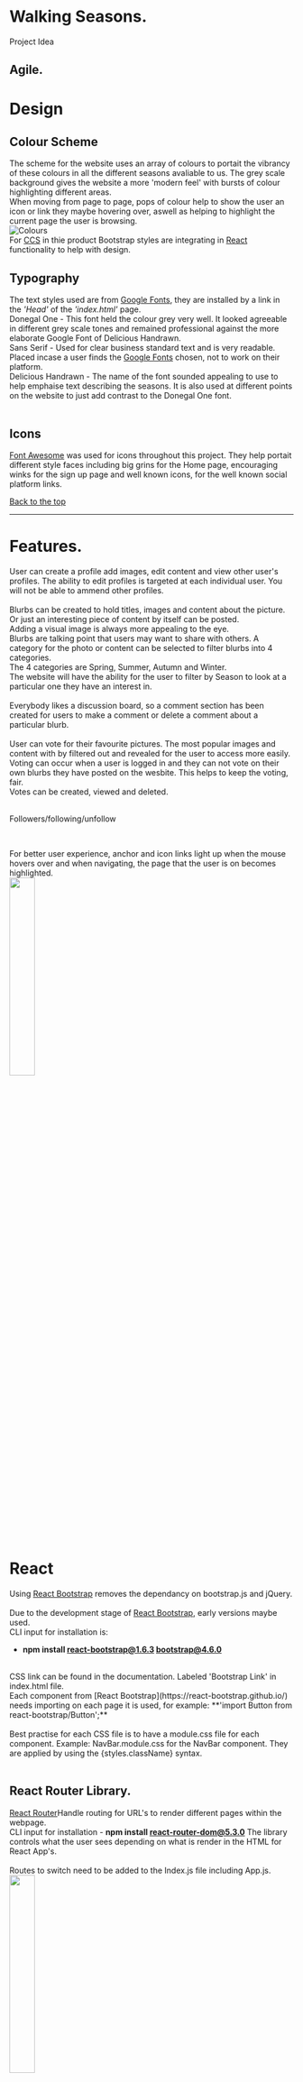 # Walking Seasons.
Project Idea

## Agile.

# Design

## Colour Scheme

The scheme for the website uses an array of colours to portait the vibrancy of these colours in all the different seasons avaliable to us. The grey scale background gives the website a more 'modern feel' with bursts of colour highlighting different areas.<br>
When moving from page to page, pops of colour help to show the user an icon or link they maybe hovering over, aswell as helping to highlight the current page the user is browsing.<br>
![Colours]()<br>
For [CCS](https://www.w3schools.com/Css/) in thie product Bootstrap styles are integrating in [React](https://react.dev/) functionality to help with design.<br>


## Typography

The text styles used are from [Google Fonts](https://fonts.google.com/), they are installed by a link in the <em>'Head'</em> of the <em>'index.html'</em> page.<br>
Donegal One - This font held the colour grey very well. It looked agreeable in different grey scale tones and remained professional against the more elaborate Google Font of Delicious Handrawn.<br>
Sans Serif - Used for clear business standard text and is very readable. Placed incase a user finds the [Google Fonts](https://fonts.google.com/) chosen, not to work on their platform.<br>
Delicious Handrawn - The name of the font sounded appealing to use to help emphaise text describing the seasons. It is also used at different points on the website to just add contrast to the Donegal One font.<br>
<br>

## Icons

[Font Awesome](https://fontawesome.com/) was used for icons throughout this project. They help portait different style faces including big grins for the Home page, encouraging winks for the sign up page and well known icons, for the well known social platform links. 
<br>

[Back to the top](#)

<hr>

# Features.
User can create a profile add images, edit content and view other user's profiles. The ability to edit profiles is targeted at each individual user. You will not be able to ammend other profiles.<br>
<br>
Blurbs can be created to hold titles, images and content about the picture. Or just an interesting piece of content by itself can be posted.<br>
Adding a visual image is always more appealing to the eye.<br>
Blurbs are talking point that users may want to share with others. A category for the photo or content can be selected to filter blurbs into 4 categories.<br>
The 4 categories are Spring, Summer, Autumn and Winter.<br>
The website will have the ability for the user to filter by Season to look at a particular one they have an interest in.<br>
<br>
Everybody likes a discussion board, so a comment section has been created for users to make a comment or delete a comment about a particular blurb.<br>
<br>
User can vote for their favourite pictures. The most popular images and content with by filtered out and revealed for the user to access more easily.<br>
Voting can occur when a user is logged in and they can not vote on their own blurbs they have posted on the wesbite. This helps to keep the voting, fair.<br>
Votes can be created, viewed and deleted.<br>
<br>

Followers/following/unfollow

<br>

For better user experience, anchor and icon links light up when the mouse hovers over and when navigating, the page that the user is on becomes highlighted.<br>
<img src="src/assets/images/readme-images/lightup.png" width=30% height=30%>


# React
Using [React Bootstrap](https://react-bootstrap.github.io/) removes the dependancy on bootstrap.js and jQuery.<br> 
<br>
Due to the development stage of [React Bootstrap](https://react-bootstrap.github.io/), early versions maybe used.<br>
CLI input for installation is:<br>
- **npm install react-bootstrap@1.6.3 bootstrap@4.6.0**<br>
<br>
CSS link can be found in the documentation. Labeled 'Bootstrap Link' in index.html file.<br>
Each component from [React Bootstrap](https://react-bootstrap.github.io/) needs importing on each page it is used, for example: **'import Button from react-bootstrap/Button';**<br>
<br>
Best practise for each CSS file is to have a module.css file for each component. Example: NavBar.module.css for the NavBar component. They are applied by using the {styles.className} syntax.<br>
<br>

## React Router Library.

[React Router](https://reactrouter.com/en/main)Handle routing for URL's to render different pages within the webpage.<br>
CLI input for installation - **npm install react-router-dom@5.3.0**
The library controls what the user sees depending on what is render in the HTML for React App's.<br>
<br>
Routes to switch need to be added to the Index.js file including App.js.<br>
<img src="src/assets/images/readme-images/routechaning.png" width=30% height=30%><br>
Paths for switching betweeen pages are added to the App.j file.<br>
<img src="src/assets/images/readme-images/routeappjs.png" width=20% height=20%><br>
<br>


## React components.

## Axios Library.

Used to tell this React App to send request to the API.<br>
CLI input - ****

### INFINTE SCROLL LIBARY<br>

npm install react-infinite-scroll-component<br>
<br>

### React Bootstrap Form
<br>
[React Bootstrap Form](https://react-bootstrap-v4.netlify.app/components/forms/)
<br>

### React Navigation.
<br>
[React NavBar](https://react-bootstrap.github.io/docs/components/navbar)
<br>
Wrap 'App' conponent inside <Router> on App.js page.


## Authenication fr API use.
Authenication is important so a user will have the ability to view, create, edit and delete their own blurbs and comments.<br>
Using authenication of a user, only the logged in user can remove their vote that they have created.<br>
<br>
To further user experience, ease for authenication situations, [Django Rest Auth](https://pypi.org/project/dj-rest-auth/) can installed.<br>
CLI Input - **pip3 install dj-rest-auth==2.1.9** <br> (2.1.9 not necessary in input if different version preferred.) <br>
Followed by adding it to INSTALLED_APP in settings.py.<br>


[JSON web tokens](https://jwt.io/) (JWT) securely transmit data between and server as JSON objects. JWT are stored on the client side and they can be refered to as 'stateless'.<br>
Using Django's built in authenication module relies on Sessions for data storage. User experience can be improved with use of these sercuity measure which can deal with access and refresh tokens.<br>
<br>
JWT tokens will be used in production and for development, sessions is used.<br>

Raw JSON data can be manipulated for a better user experience. Within the administraion panel to update items such as the Profile Application, a more user frendly approach can be used by setting the serializer class on a view, [Django Rest Framework](https://www.django-rest-framework.org/) sets it out in a form format automatically.<br>
<br>
The Bad Request can be shown here as a method to catch and raise errors.<br>
<img src="assets/images/readme-images/RawJSON.png" width=20% height=20%><br>
Status is OK and the input fields look much better for user and clients to input data.<br>
<img src="assets/images/readme-images/Jsonform.png" width=20% height=20%><br>

### Register
If a user would like to register [Django REST Auth](https://www.django-rest-framework.org/api-guide/authentication/) offers a standard registration process to install. <br>
CLI input - **pip install 'dj-rest-auth[with_social]'**<br>
Full information for the process can be accessed here: https://pypi.org/project/dj-rest-auth/ <br>
<br>
Use of the [Django Rest Authentication](https://pypi.org/project/dj-rest-auth/) library enable handling of registraion, login, logout, user and token refresh.<br>
Credited from Code Institute is a map of dj-rest-auth endpoints for an API.<br>
<img src="assets/images/readme-images/djrestauth.jpg" width=20% height=20%>

<hr>

<br>

## Errors.
Catching errors can be important to enhance a user experience and ease for navigating a website.<br>
This error raised when invalid id was entered in to the URL.<br>
<img src="assets/images/readme-images/error.png" width=20% height=20%><br>
<br>
Image validation error message ensure large images do not get uploaded. Improves experience and decreases loading times.<br>
<img src="assets/images/readme-images/imageresizeerror.png" width=20% height=20%><br>

<hr>

[Back to the top](#walking-seasons)

<hr>

# Django Rest Framework for an application programming interface (API).

Install [Django Rest Framework](https://www.django-rest-framework.org/).<br>
- CLI input - **pip install djangorestframework**<br>
- Add to INSTALLED_APPS as - **'rest_framework',** (with comma).<br>
- APIviews used for extra functionality for receiving instances, handling errors and adding context to Response objects and instances.

This workspace holds the API developed, for use with connection to Project 5, for backend storage for user interface requests.<br>
This is built to hold models and display content using React for the frontend of the project named, Project 5.<br>
This project contains storage and responses for HTTP requests, JSON Web Tokens for authentication, permission and to tell user input apart from other user input.<br>
The Django Rest Framework replaces the use of many HTML pages and displays the information requests using the React Frontend project, Project 5.<br>
<br>
Authentication for each user can be checked and monitored, for example, only a user of a certain profile can edit their information fields.<br>
In this example the owner of the profile is revealed as True and the user not logged in, is viewed as false.<br>
This can be built up, to access user information and their pertaining objects for manipulation depending on authenication criteria.<br>
<img src="assets/images/readme-images/AuthTF.png" width=40% height=40%><br>



# CRUD.

CRUD stand for Create, Read, Undo and Delete. This is four interactions the developer or the user can have with a website on either the frontend or the backend.<br>
[Django Signal](https://code.djangoproject.com/wiki/Signals) can be used for creating, retrieving, viewing and deleting data.<br>
Delete<br>

<hr>


## Serializers.
Data needs to be deserialized and serialized for the API to GET and POST details from the models in views using serializers from the Rest Framework.<br>
<img src="assets/images/readme-images/JSON select.png" width=50% height=50%><br>
As Applications are developed and models created. More serializers will be used to creat JSON files for data manipulation when sending and receiving from the backend to the frontend of the website.
<img src="assets/images/readme-images/JSON view.png" width=50% height=50%><br>

<br>


### Intialise project.

No student template has been added to this project due to conflicting information with the [React](https://react.dev/) Application. A workspace for coding was created in [Github](https://github.com/) and opened into the coding enviroment, [Gitpod](https://www.gitpod.io/).<br>
App.js page holds all the routes.<br>

To initilise  [React](https://react.dev/) Application the command in th terminal is : **npm install**<br> This installs all the files neeeded for a [React](https://react.dev/) Application start point.<br>
To start To project, CLI input: **npm start**<br>
Depending on version that works a version may have ot be used. In this case extra code needed entering to ensure the project would run.<br>
CLI input enter enter time the workspace was run in a browser:<br>
- **nvm install 16.18.0**
- **nvm use 16.18.0**
- THEN **npm start** could be entered.<br>
<br>
Install [Django](https://www.djangoproject.com/) and intialise project in current directory of workspace using dot notation, **'.'** .<br>
Each application within the project is added further down.<br>
-  Enter into CLI: <br>
    -  **pip install django** ( pip3 install 'django<4>' - used here as prefered for Long Term Support (LTS)').
    -  **django-admin startproject name_here .** 'name_here' = 'api_5' for this project.<br>
    <img src="assets/images/readme-images/startproject.png" width=50% height=50%>
    -  **pip install django-cloudinary-storage**
    -  **pip install Pillow**
    <br>

-  Set up Cloudinary installations in 'api_5' **settings.py** under INSTALLED_APPS. See image.<br>
<img src="assets/images/readme-images/Cloudinary.png" width=50% height=50%>

- Create **env.py** file for production state to save variables to not be pushed to [Github](https://github.com/).<br>
**Final Image for all secret files connected into workspace.**<br>
    - Entry for Cloudinary in **settings.py**.<br>
    <img src="assets/images/readme-images/setcloud.png" width=50% height=50%><br>


<hr>

[Back to the top](#walking-seasons)

<hr>

### Create Application.

These steps can be repeated for more than one application. For example, new models, views and serializers can be added. Aswell as models can be registered to be used for administraion purposes.<br>
The application example in this API, can be repeated to create 'profiles', 'votes', 'followers' and 'blurbs'.<br>
- Create new application within the directory.<br>
    - Enter into the CLI: 
        - **python manage.py startapp profiles**
    - Add to INSTALLED_APPS like shown **'profiles',**<br>
      Don't forget the comma at the end.<br>

- At the top of **models.py** inside **profiles app** import Django User Model to reference it in our custom models.<br>
  Using '**from django.contrib.auth.models import User**'  <br>
 - [Django Signal](https://code.djangoproject.com/wiki/Signals) is used to listen for events occuring in the models, that trigger a piece of code, method or function to run.<br>
This can encourage saving and deleting of new informtaion passed.
Imported into **profiles** app into **models.py**. <br>
- **from django.db.models.signals import post_save.**

- Import model created into **profiles** **admin.py**.
    - **from .models import Profile**
<br>

[Django](https://www.djangoproject.com/) is used to create url paths.<br>
<img src="assets/images/readme-images/urls.png" width=30% height=30%><br>

<hr>

[Back to the top](#walking-seasons)

<hr>


### Access Admin panel in DRF API.
Create superuser, input for CLI:<br>
**python manage.py createsuperuser**<br>
Enter a Username and a Password. Skip email for easier option.<br>

<hr>

[Back to the top](#walking-seasons)

<hr>


# Technologies.

Content includes a range of technologies to create the frontend and back end portions of this project to help function and to improve the development, aesthetics, functionality and compatability.<br>
<br>
Some installations are necessary and more can be added to improve the website service and usefulness.


## Github and Gitpod.

A workspace for coding was created in [Github](https://github.com/) and opened into the coding enviroment, [Gitpod](https://www.gitpod.io/).
[Github](https://github.com/) offers a platform and cloud-based service for software development and allows management and storage for code.
[Gitpod](https://www.gitpod.io/) is open source developer platform ready for coding. Adding, commiting and pushing new work can be completed from the Command Line Interface [CLI](https://www.freecodecamp.org/news/how-to-use-the-cli-beginner-guide/), aswell as installing new packages, libraries, frameworks or programmes with pre-written code that can introduce into a new project to improve it.


## Starting Installations.

Steps to take for Starting a [Django Rest Framework](https://www.django-rest-framework.org/) based [API](https://www.ibm.com/topics/api).<br>


### Django.

[Django](https://www.djangoproject.com/) is installed as the Python based web development framwork.<br>
[Django Signal](https://code.djangoproject.com/wiki/Signals) is used for profile creation. This includes the retrieval (create) and update (edit) operations for CRUD (create, read, undo or edit and delete).



### Cloudinary.

Connect Django to [Cloudinary](https://cloudinary.com/) for storage and delivery of media such as images.


### Pillow.

This [Pillow](https://python-pillow.org/) library adds capabilities to process images. **'P' in Pillow needs to be a capital when installing**.


<hr>

[Back to the top](#walking-seasons)

<hr>


### RUN SERVER 

CLI input -- **python3 manage.py runserver**<br>
(IF URL NOT ALLOWED - ADD URL TO ALLOWED_HOSTS in settings.py).<br>
<br>


### NON-COMMITED FILE

A file called **env.py** should be created to hold environments for safely developing new websites.<br>
It should be entered into the .gitignore file to avoid being commited.<br>
This does involve saving a snippet of it incase the coding environment is closed and returned to at a later date, and a new environment is created. **The env.py is not saved**.<br>

<hr>

## REQUIRED FILE.
### Requirements.txt file.

A file was created within the project to hold all the necessary input for these installed libaries in the project - **requirements.txt**.<br>
<img src="assets/images/readme-images/Reqtxt.png" width=50% height=50%><br>

File required for Heroku use:

- Requirements.txt for local deploymemt. <br>

<br>

- Redirect to requirement.txt to store the files when installation is successfull.

- Either CLI input to be used:
    - **pip3 freeze --local > requirements.txt**.<br>
    - **pip freeze > requirements.txt**<br>

<br>


### POSTGRESQL LIBARY - ELEPHANTSQL.

[ElephantSql](https://www.elephantsql.com/) hosted the Database for storing data to be used within a cloud.

CLI input - **pip3 install dj_database_url==0.5.0 psycopg2**.<br>
Import dj_database_url into settings.py file.
See Deployment for further deployment details relating to this.<br>
<br>
Create a new instance in the appropriate region and then copy the URL to use in config vars for Heroku deployment.<br>
<br>

<hr>


### MIGRATE CHANGES

Migrate changes are needed for each new App or change to the App.<br>
This includes new models or again, any changes too.<br>

CLI input - **python3 manage.py migrate** <br>


#### Check which migrations are to be made.

**python3 manage.py makemigrations --dry-run**<br>


#### To make the migrations shown.

**python3 manage.py makemigrations**<br>


#### To show any migrations that need to be done in a list, for indentification.

**python3 manage.py showmigrations**<br>

#### To complete the migration.

**python3 manage.py migrate**<br>

<img src="assets/images/readme-images/makeandmigrate.png" width=30% height=30%><br>

<hr>

[Back to the top](#walking-seasons)

<hr>

# Refactoring code
To refactor code, helps lessen the volume of lines of code. Using [Django Generic Views](https://www.django-rest-framework.org/api-guide/generic-views/) is one option that can be imported into the project to improve amount of code needs to GET, POST, PUT and DELELTE objects.<br>
[Django Generic Views](https://www.django-rest-framework.org/api-guide/generic-views/) use LIST, CREATE, RETRIEVE, UPDATE and DESTORY passed into function using options such as 'generics.ListCreateAPIView', 'generics.RetrieveUpdateDestroyAPIView' and 'generics.RetrieveDestroyAPIView'.<br>
Table of notes for Refactoring.<br>
<img src="assets/images/readme-images/notesRf.jpg" width=10% height=10%><br>
Before Refactoring code for the comment section.<br>
<img src="assets/images/readme-images/B4refactor.png" width=10% height=10%><br>
<br>
After Refactoring the code for the comments section using [Django Generic Views](https://www.django-rest-framework.org/api-guide/generic-views/)<br>
<img src="assets/images/readme-images/Afterrefactor.png" width=10% height=10%><br>
<br>

[Django Generic Filtering](https://www.django-rest-framework.org/api-guide/filtering/) is used and offers better organisation of data for the users viewing pleasure.<br>
Filtering gets applied into the [queryset](https://docs.djangoproject.com/en/4.2/ref/models/querysets/).<br>
Use of queryset before filters are applied.<br>
<img src="assets/images/readme-images/queryset.png" width=10% height=10%><br>
<br>
After filters are applied. This improves user experience and increases the accuracy of counting votes and followers to use this data on the website.<br>
<img src="assets/images/readme-images/querychange.png" width=10% height=10%><br>
Their fields would need updating in their linked serializer and added the the meta class fields also.<br>
Extras such as ordering and search fields need including.<br>
<br>
Library that applies further filters for specific conditions.<br>
CLI input: **pip install django-filter**<br>
<br>

<hr>

[Back to the top](#walking-seasons)

<hr>


# Deployment

To deploy this Full Stack project, [Heroku](https://dashboard.heroku.com/), a cloud based platform was used.
Follow the steps for deployment method:<br>
1. If needed, sign in and register to Heroku website first. _Click_ on **New** in the top right corner to create a new application. <br>
<img src="assets/images/readme-images/Heroku.png" width=30% height=30%><br>

2. Add an application name. Follow the rules of what you can enter. Select a region, and _click_ **Create App**.<br>
<img src="assets/images/readme-images/Heroku2.jpeg" width=30% height=30%><br>
3. Next stage will be a few changes on this page below. First, click into **Settings**.<br>
<img src="assets/images/readme-images/Heroku3.3.png.jpeg" width=30% height=30%><br>
4. Once in **Settings**, Config Vars need altering. Remove <em>DISABLE_COLLECTSTAIC</em> on deployment if neceassary.<br>
DATABASE_URL needs adding config vars as key and value as the URL from [ElephantSql](https://www.elephantsql.com/).<br>
DATABASE in settings.py need updating for deployment also too:<br>

**if 'DEV' in os.environ:<br>
    DATABASES = {<br>
        'default': {<br>
            'ENGINE': 'django.db.backends.sqlite3',<br>
            'NAME': BASE_DIR / 'db.sqlite3',<br>
        }<br>
    }<br>
else:<br>
    DATABASES = {<br>
        'default': dj_database_url.parse(os.environ.get("DATABASE_URL"))<br>
    }<br>
    print('connected')**<br>
(CORRECT INDENTATION NEEDED FOR ABOVE CODE)<br>
<br>
Config Vars example on project deployment.<br>
<img src="" width=30% height=30%><br>
<br>
**ALSO**<br>
<em>DEBUG</em> in settings.py need to be set to <em>FALSE</em> for deployment.<br>

5. Now _click_ into **Deploy**. This wesbite was connected to **Github**. Which can be selected at the top. The **orange line**, shows the location to connect your repository from **Github** to **Heroku**. _Enter_ the name of the repository you need and connect. This pictures shows the repository already connected via **Github**. _Scroll_ to the bottom of the page to deploy. Select **main branch** and _click_ **Deploy Branch**.<br>
<img src="assets/images/readme-images/Heroku5.5.png.jpeg" width=30% height=30%><br>

6. The website may show as _building_ for a while. Once it has completed, it should look like the images below, with a **view** link. _Click_ here to view your website.<br>
<img src="assets/images/readme-images/Heroku6.png" width=30% height=30%><br>

Additionally needed files for Heroku use:
<ul>

<li>Profile. (Capital **P** needed.)</li>

</ul>
<br>
In preparation for Heroku deployment a view extra steps took place including adding root route, pagination to ListViews, providing a defualt JSON renderer and formtatting for date and time.<br>
<br>

### SERVER GUNICORN

To run [Django](https://www.djangoproject.com/) on, for [Heroku](https://dashboard.heroku.com/) devlopment.

CLI input - **pip3 install 'django<4' gunicorn**.<br>
CLI input **pip3 install gunicorn django-cors-headers**<br>
<br>
Add to requiremnts.txt file and add to INSTALLED_APPS and MIDDLEWARE in settings.py. <br>

[Back to the top](#walking-seasons)

<hr>


## Clone website.

All installing and requirements for this project have to be completed correctly before a Clong of the website can be created. <br>

To clone the project. I _clicked_ **code** in the respository file. In the dropdown menu, **copy** the link.<br>
Here, on the image below,  the locations are highlighted in **pink**.<br>
![clone]()<br>
Once cloned, **open** an IDE such as **GitBash**, to clone your wesbite. _Type_ **git clone** followed by your copied **URL link**. Hit enter.
![git clone for git bash]()<br>

[Back to the top](#walking-seasons)<br>

<hr>


See [Testing](testing.md) file for full use of technologies used to test this wesbite.<br>

[Back to the top](#walking-seasons)

<hr>


# Credits.

1. [Code Institute](https://codeinstitute.net/) for providing examples of [Django Rest Framework](https://www.djangoproject.com/) API building through [Code Institute](https://codeinstitute.net/) coursework to build backend parts to this project using databases, libaries, API Frameworks, Bootstrap, Django and Django Built-in benefits such as testing, and React for the frontend. This helped when creating my 'Profiles', 'Votes', 'Followers' and 'Blurbs' App's within this API. <br>

2. [Code Institute](https://codeinstitute.net/) for providing a React front end project to build called 'Moments'.

3. [Django Sessions](https://docs.djangoproject.com/en/4.2/topics/http/sessions/) for help with authenticating.<br>

4. [Django Testing Documents](https://www.django-rest-framework.org/api-guide/testing/) for testing using TestCase.

5. [Generic views](https://www.django-rest-framework.org/api-guide/generic-views/) for Refactoring pointers and assitance.
<br>

6. [Django Rest Framwork](https://www.django-rest-framework.org/api-guide/status-codes/) for checking status codes. Other options used from within the Rest Framework also.


[Back to the top](#walking-seasons)

<hr>


# Awknowledgements.
To the **Tutor Support** team for [Code Institute](https://codeinstitute.net/) for continued support and assitance.<br>
To mentor **Precious Ijege** for continued support and patience while taking part in the course provided by [Code Institute](https://codeinstitute.net/) for a Diploma in Full Stack Software Development.<br>
To the Walkthrough projects of both <em>''</em> and <em>''</em> mini projects supplied by [Code Institute](https://codeinstitute.net/) Coursework.<br>

<hr>

[Back to the top](#walking-seasons)

<hr>

